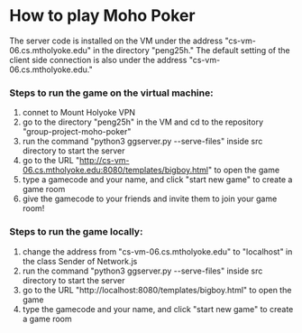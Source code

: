 # How to play Moho Poker 
The server code is installed on the VM under the address "cs-vm-06.cs.mtholyoke.edu" in the directory "peng25h." The default setting of the client side connection is also under the address "cs-vm-06.cs.mtholyoke.edu."

### Steps to run the game on the virtual machine:
   1. connet to  Mount Holyoke VPN
   2. go to the directory "peng25h" in the VM and cd to the repository "group-project-moho-poker"
   3. run the command "python3 ggserver.py --serve-files" inside src directory to start the server
   4. go to the URL "http://cs-vm-06.cs.mtholyoke.edu:8080/templates/bigboy.html" to open the game
   5. type a gamecode and your name, and click "start new game" to create a game room
   6. give the gamecode to your friends and invite them to join your game room!   

### Steps to run the game locally:
   1. change the address from "cs-vm-06.cs.mtholyoke.edu" to "localhost" in the class Sender of Network.js
   2. run the command "python3 ggserver.py --serve-files" inside src directory to start the server
   3. go to the URL "http://localhost:8080/templates/bigboy.html" to open the game
   4. type the gamecode and your name, and click "start new game" to create a game room

